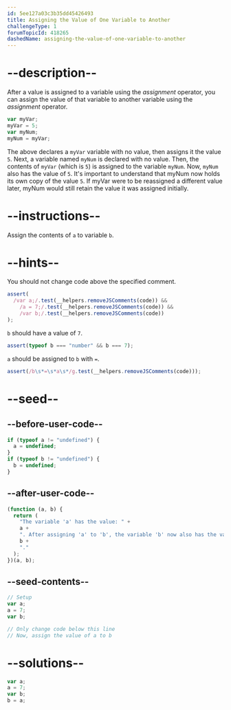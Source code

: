 ```yaml
---
id: 5ee127a03c3b35dd45426493
title: Assigning the Value of One Variable to Another
challengeType: 1
forumTopicId: 418265
dashedName: assigning-the-value-of-one-variable-to-another
---
```


# --description--

After a value is assigned to a variable using the <dfn>assignment</dfn> operator, you can assign the value of that variable to another variable using the <dfn>assignment</dfn> operator.

```js
var myVar;
myVar = 5;
var myNum;
myNum = myVar;
```

The above declares a `myVar` variable with no value, then assigns it the value `5`. Next, a variable named `myNum` is declared with no value. Then, the contents of `myVar` (which is `5`) is assigned to the variable `myNum`. Now, `myNum` also has the value of `5`. It's important to understand that myNum now holds its own copy of the value `5`. If myVar were to be reassigned a different value later, myNum would still retain the value it was assigned initially.

# --instructions--

Assign the contents of `a` to variable `b`.

# --hints--

You should not change code above the specified comment.

```js
assert(
  /var a;/.test(__helpers.removeJSComments(code)) &&
    /a = 7;/.test(__helpers.removeJSComments(code)) &&
    /var b;/.test(__helpers.removeJSComments(code))
);
```

`b` should have a value of `7`.

```js
assert(typeof b === "number" && b === 7);
```

`a` should be assigned to `b` with `=`.

```js
assert(/b\s*=\s*a\s*/g.test(__helpers.removeJSComments(code)));
```

# --seed--

## --before-user-code--

```js
if (typeof a != "undefined") {
  a = undefined;
}
if (typeof b != "undefined") {
  b = undefined;
}
```

## --after-user-code--

```js
(function (a, b) {
  return (
    "The variable 'a' has the value: " +
    a +
    ". After assigning 'a' to 'b', the variable 'b' now also has the value: " +
    b +
    "."
  );
})(a, b);
```

## --seed-contents--

```js
// Setup
var a;
a = 7;
var b;

// Only change code below this line
// Now, assign the value of a to b
```

# --solutions--

```js
var a;
a = 7;
var b;
b = a;
```
